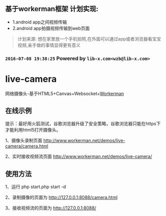 ## 基于workerman框架 计划实现:
- 1.android app之间视频传输
- 2.android app拍摄视频传输到web页面 

> 计划来源: 想在家里放一个手机拍照,在外面可以通过app或者浏览器看宝宝视频,亲手做的事情显得更有意义

### `2016-07-08 19:38:25`  Powered by `lib-x.com<wzb@lib-x.com>`









# live-camera
网络摄像头-基于HTML5+Canvas+Websocket+[Workerman](http://www.workerman.net)

##  在线示例

提示：最好用火狐测试，谷歌浏览器升级了安全策略，谷歌浏览器只能在https下才能利用html5打开摄像头。

1、摄像头录制页面 http://www.workerman.net/demos/live-camera/camera.html

2、实时接收视频流页面 http://www.workerman.net/demos/live-camera/


##  使用方法

1、运行 php start.php start -d

2、录制摄像的页面为 http://127.0.0.1:8088/camera.html

3、接收视频流的页面为 http://127.0.0.1:8088/

